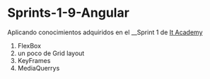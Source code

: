 # Sprints-1-9-Angular
Aplicando conocimientos adquiridos en el __Sprint 1 de [It Academy](https://www.barcelonactiva.cat/es/itacademy)
1. FlexBox
2. un poco de Grid layout
3. KeyFrames
4. MediaQuerrys 
